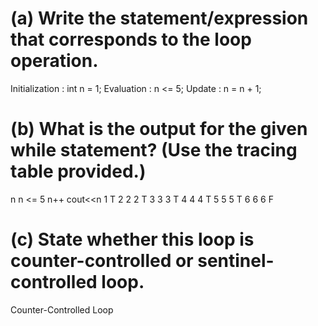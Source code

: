 # (a)   Write the statement/expression that corresponds to the loop operation.
Initialization : int n = 1;
Evaluation     : n <= 5;
Update         : n = n + 1;

# (b)   What is the output for the given while statement? (Use the tracing table provided.)

n	n <= 5	n++	cout<<n
1	T	2	2
2	T	3	3
3	T	4	4
4	T	5	5
5	T	6	6
6	F		
			
# (c)	State whether this loop is counter-controlled or sentinel-controlled loop.
Counter-Controlled Loop